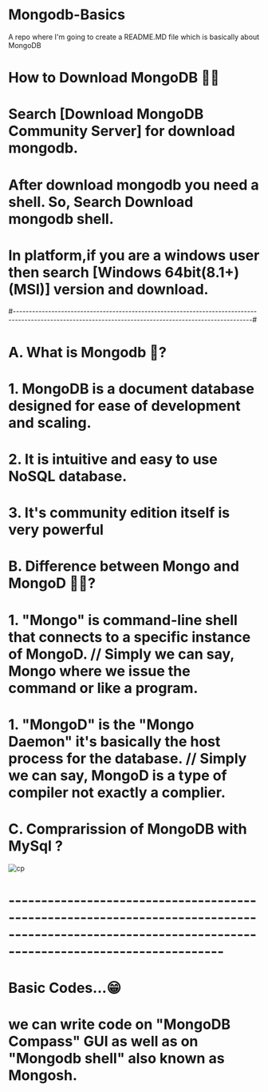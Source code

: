 # Mongodb-Basics
A repo where I'm going to create a README.MD file which is basically about MongoDB

# How to Download MongoDB 🤔🤔
# Search [Download MongoDB Community Server] for download mongodb.

# After download mongodb you need a shell. So, Search Download mongodb shell.
   # In platform,if you are a windows user then search [Windows 64bit(8.1+)(MSI)] version and download.

#--------------------------------------------------------------------------------------------------------------------------------------------------------#

# A. What is Mongodb 🤔? 
   # 1. MongoDB is a document database designed for ease of development and scaling.
   # 2. It is intuitive and easy to use NoSQL database.
   # 3. It's community edition itself is very powerful
   
   
# B. Difference between Mongo and MongoD 🤷‍♂️?
   # 1. "Mongo" is command-line shell that connects to a specific instance of MongoD. // Simply we can say, Mongo where we issue the command or like a program.
   # 1. "MongoD" is the "Mongo Daemon" it's basically the host process for the database. // Simply we can say, MongoD is a type of compiler not exactly a complier.
   
# C. Comprarission of MongoDB with MySql ?
   ![cp](https://user-images.githubusercontent.com/70527737/211202330-2c216f05-634e-4866-89e5-e4e23a0220e5.png)
   
# --------------------------------------------------------------------------------------------------------------------------------------------------- #


# Basic Codes...😁

# we can write code on "MongoDB Compass" GUI as well as on "Mongodb shell" also known as Mongosh.

